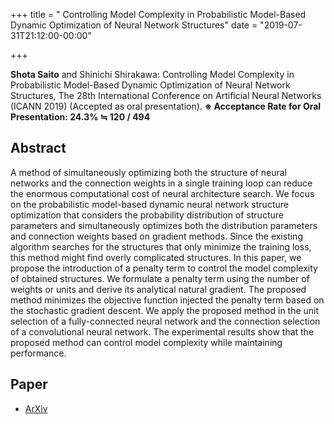+++
title = " Controlling Model Complexity in Probabilistic Model-Based Dynamic Optimization of Neural Network Structures"
date = "2019-07-31T21:12:00-00:00"

+++

**Shota Saito** and Shinichi Shirakawa: Controlling Model Complexity in Probabilistic Model-Based Dynamic Optimization of Neural Network Structures, The 28th International Conference on Artificial Neural Networks (ICANN 2019) (Accepted as oral presentation).  **※ Acceptance Rate for Oral Presentation:  24.3% ≒ 120 / 494**

<!--more-->

## Abstract 

A method of simultaneously optimizing both the structure of neural networks and the connection weights in a single training loop can reduce the enormous computational cost of neural architecture search. We focus on the probabilistic model-based dynamic neural network structure optimization that considers the probability distribution of structure parameters and simultaneously optimizes both the distribution parameters and connection weights based on gradient methods. Since the existing algorithm searches for the structures that only minimize the training loss, this method might find overly complicated structures. In this paper, we propose the introduction of a penalty term to control the model complexity of obtained structures. We formulate a penalty term using the number of weights or units and derive its analytical natural gradient. The proposed method minimizes the objective function injected the penalty term based on the stochastic gradient descent. We apply the proposed method in the unit selection of a fully-connected neural network and the connection selection of a convolutional neural network. The experimental results show that the proposed method can control model complexity while maintaining performance. 

## Paper
- [ArXiv](https://arxiv.org/abs/1907.06341)


